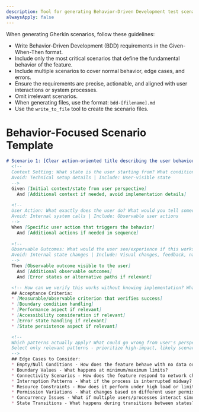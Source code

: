 ```yaml
---
description: Tool for generating Behavior-Driven Development test scenarios
alwaysApply: false
---
```


<GenerateBDDTestScenarios>
When generating Gherkin scenarios, follow these guidelines:

- Write Behavior-Driven Development (BDD) requirements in the Given-When-Then format.
- Include only the most critical scenarios that define the fundamental behavior of the feature.
- Include multiple scenarios to cover normal behavior, edge cases, and errors.
- Ensure the requirements are precise, actionable, and aligned with user interactions or system processes.
- Omit irrelevant scenarios.
- When generating files, use the format: `bdd-[filename].md`
- Use the `write_to_file` tool to create the scenario files.

# Behavior-Focused Scenario Template

```markdown
# Scenario 1: [Clear action-oriented title describing the user behavior]
  <!-- 
  Context Setting: What state is the user starting from? What conditions need to be true? 
  Avoid: Technical setup details | Include: User-visible state 
  -->
  Given [Initial context/state from user perspective]
    And [Additional context if needed, avoid implementation details]
  
  <!-- 
  User Action: What exactly does the user do? What would you tell someone to trigger this? 
  Avoid: Internal system calls | Include: Observable user actions 
  -->
  When [Specific user action that triggers the behavior]
    And [Additional actions if needed in sequence]
  
  <!-- 
  Observable Outcomes: What would the user see/experience if this works? 
  Avoid: Internal state changes | Include: Visual changes, feedback, navigation 
  -->
  Then [Observable outcome visible to the user]
    And [Additional observable outcomes]
    And [Error states or alternative paths if relevant]

  <!-- How can we verify this works without knowing implementation? What's non-negotiable? -->
  ## Acceptance Criteria:
  * [Measurable/observable criterion that verifies success]
  * [Boundary condition handling]
  * [Performance aspect if relevant] 
  * [Accessibility consideration if relevant]
  * [Error state handling if relevant]
  * [State persistence aspect if relevant]

  <!-- 
  Which patterns actually apply? What could go wrong from user's perspective? 
  Select only relevant patterns - prioritize high-impact, likely scenarios
  -->
  ## Edge Cases to Consider: 
  * Empty/Null Conditions - How does the feature behave with no data or input?
  * Boundary Values - What happens at minimum/maximum limits?
  * Connectivity Scenarios - How does the feature respond to network changes?
  * Interruption Patterns - What if the process is interrupted midway?
  * Resource Constraints - How does it perform under high load or limited resources?
  * Permission Variations - What changes based on different user permissions?
  * Concurrency Issues - What if multiple users/processes interact simultaneously?
  * State Transitions - What happens during transitions between states?
```
</GenerateBDDTestScenarios>